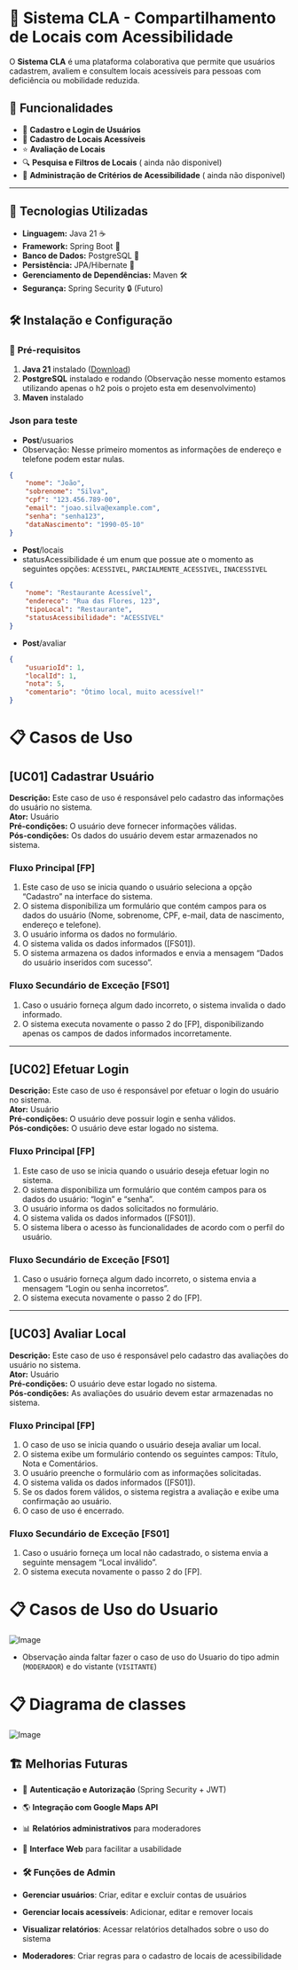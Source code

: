 # 📌 Sistema CLA - Compartilhamento de Locais com Acessibilidade

O **Sistema CLA** é uma plataforma colaborativa que permite que usuários cadastrem, avaliem e consultem locais acessíveis para pessoas com deficiência ou mobilidade reduzida.

## 📖 Funcionalidades
- 📌 **Cadastro e Login de Usuários**
- 🏢 **Cadastro de Locais Acessíveis**
- ⭐ **Avaliação de Locais**
- 🔍 **Pesquisa e Filtros de Locais** ( ainda não disponivel)
- 🔧 **Administração de Critérios de Acessibilidade** ( ainda não disponivel)

---

## 🚀 Tecnologias Utilizadas
- **Linguagem:** Java 21 ☕
- **Framework:** Spring Boot 🌱
- **Banco de Dados:** PostgreSQL 🐘
- **Persistência:** JPA/Hibernate 📄
- **Gerenciamento de Dependências:** Maven 🛠️
- **Segurança:** Spring Security 🔒 (Futuro)

## 🛠️ Instalação e Configuração

### 🔧 **Pré-requisitos**
1. **Java 21** instalado ([Download](https://jdk.java.net/21/))
2. **PostgreSQL** instalado e rodando (Observação nesse momento estamos utilizando apenas o h2 pois o projeto esta em desenvolvimento)
3. **Maven** instalado

### Json para teste

- **Post**/usuarios 
- Observação: Nesse primeiro momentos as informações de endereço e telefone podem estar nulas.
```json
{
	"nome": "João",
	"sobrenome": "Silva",
	"cpf": "123.456.789-00",
	"email": "joao.silva@example.com",
	"senha": "senha123",
	"dataNascimento": "1990-05-10"
}
```

- **Post**/locais 
- statusAcessibilidade é um enum que possue ate o momento as seguintes opções: `ACESSIVEL`, `PARCIALMENTE_ACESSIVEL`, `INACESSIVEL`
```json
{
	"nome": "Restaurante Acessível",
	"endereco": "Rua das Flores, 123",
	"tipoLocal": "Restaurante",
	"statusAcessibilidade": "ACESSIVEL"
}
```

- **Post**/avaliar
```json
{
	"usuarioId": 1,
	"localId": 1,
	"nota": 5,
	"comentario": "Ótimo local, muito acessível!"
}
```

# 📋 Casos de Uso

## [UC01] Cadastrar Usuário
**Descrição:** Este caso de uso é responsável pelo cadastro das informações do usuário no sistema.  
**Ator:** Usuário  
**Pré-condições:** O usuário deve fornecer informações válidas.  
**Pós-condições:** Os dados do usuário devem estar armazenados no sistema.  

### Fluxo Principal [FP]
1. Este caso de uso se inicia quando o usuário seleciona a opção “Cadastro” na interface do sistema.
2. O sistema disponibiliza um formulário que contém campos para os dados do usuário (Nome, sobrenome, CPF, e-mail, data de nascimento, endereço e telefone).
3. O usuário informa os dados no formulário.
4. O sistema valida os dados informados ([FS01]).
5. O sistema armazena os dados informados e envia a mensagem “Dados do usuário inseridos com sucesso”.

### Fluxo Secundário de Exceção [FS01]
1. Caso o usuário forneça algum dado incorreto, o sistema invalida o dado informado.
2. O sistema executa novamente o passo 2 do [FP], disponibilizando apenas os campos de dados informados incorretamente.

---

## [UC02] Efetuar Login
**Descrição:** Este caso de uso é responsável por efetuar o login do usuário no sistema.  
**Ator:** Usuário  
**Pré-condições:** O usuário deve possuir login e senha válidos.  
**Pós-condições:** O usuário deve estar logado no sistema.  

### Fluxo Principal [FP]
1. Este caso de uso se inicia quando o usuário deseja efetuar login no sistema.
2. O sistema disponibiliza um formulário que contém campos para os dados do usuário: “login” e “senha”.
3. O usuário informa os dados solicitados no formulário.
4. O sistema valida os dados informados ([FS01]).
5. O sistema libera o acesso às funcionalidades de acordo com o perfil do usuário.

### Fluxo Secundário de Exceção [FS01]
1. Caso o usuário forneça algum dado incorreto, o sistema envia a mensagem “Login ou senha incorretos”.
2. O sistema executa novamente o passo 2 do [FP].

---

## [UC03] Avaliar Local
**Descrição:** Este caso de uso é responsável pelo cadastro das avaliações do usuário no sistema.  
**Ator:** Usuário  
**Pré-condições:** O usuário deve estar logado no sistema.  
**Pós-condições:** As avaliações do usuário devem estar armazenadas no sistema.  

### Fluxo Principal [FP]
1. O caso de uso se inicia quando o usuário deseja avaliar um local.
2. O sistema exibe um formulário contendo os seguintes campos: Título, Nota e Comentários.
3. O usuário preenche o formulário com as informações solicitadas.
4. O sistema valida os dados informados ([FS01]).
5. Se os dados forem válidos, o sistema registra a avaliação e exibe uma confirmação ao usuário.
6. O caso de uso é encerrado.

### Fluxo Secundário de Exceção [FS01]
1. Caso o usuário forneça um local não cadastrado, o sistema envia a seguinte mensagem “Local inválido”.
2. O sistema executa novamente o passo 2 do [FP].

# 📋 Casos de Uso do Usuario

![Image](https://github.com/user-attachments/assets/b7814809-31ad-45a1-a681-315396f2e601)

- Observação ainda faltar fazer o caso de uso do Usuario do tipo admin (`MODERADOR`) e do vistante (`VISITANTE`)


# 📋 Diagrama de classes

![Image](https://github.com/user-attachments/assets/86445c92-f54e-4c28-bd77-b61fd095dec5)

## 🏗️ Melhorias Futuras

- 🔐 **Autenticação e Autorização** (Spring Security + JWT)
- 🌎 **Integração com Google Maps API**
- 📊 **Relatórios administrativos** para moderadores
- 📱 **Interface Web** para facilitar a usabilidade
- ### 🛠️ Funções de Admin

- **Gerenciar usuários**: Criar, editar e excluir contas de usuários
- **Gerenciar locais acessíveis**: Adicionar, editar e remover locais
- **Visualizar relatórios**: Acessar relatórios detalhados sobre o uso do sistema
- **Moderadores**: Criar regras para o cadastro de locais de acessibilidade

